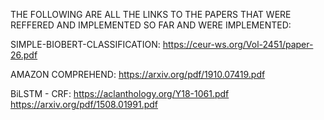 THE FOLLOWING ARE ALL THE LINKS TO THE PAPERS THAT WERE REFFERED AND IMPLEMENTED SO FAR AND WERE IMPLEMENTED:

SIMPLE-BIOBERT-CLASSIFICATION:  https://ceur-ws.org/Vol-2451/paper-26.pdf

AMAZON COMPREHEND: https://arxiv.org/pdf/1910.07419.pdf

BiLSTM - CRF: https://aclanthology.org/Y18-1061.pdf
              https://arxiv.org/pdf/1508.01991.pdf
